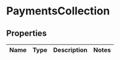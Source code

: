 
# PaymentsCollection

## Properties
Name | Type | Description | Notes
------------ | ------------- | ------------- | -------------



